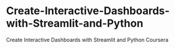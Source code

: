 # Create-Interactive-Dashboards-with-Streamlit-and-Python
Create Interactive Dashboards with Streamlit and Python Coursera
